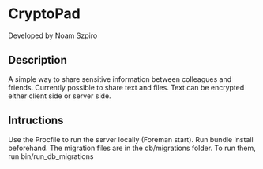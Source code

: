 CryptoPad
============================
Developed by Noam Szpiro

Description
-----------
A simple way to share sensitive information between colleagues and friends. Currently possible to share text and files. Text can be encrypted either client side or server side.

Intructions
-----------
Use the Procfile to run the server locally (Foreman start). Run bundle install beforehand. The migration files are in the db/migrations folder. To run them, run bin/run_db_migrations
